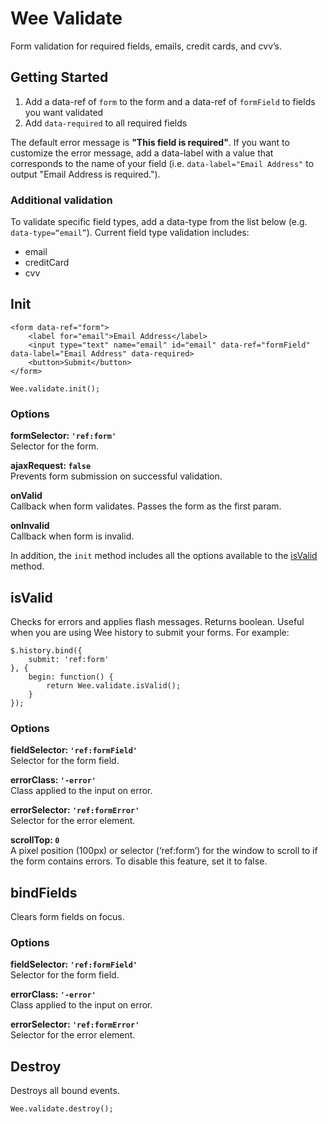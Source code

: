# Wee Validate

Form validation for required fields, emails, credit cards, and cvv’s.

## Getting Started

1. Add a data-ref of `form` to the form and a data-ref of `formField` to fields you want validated
2. Add `data-required` to all required fields

The default error message is **"This field is required"**. If you want to customize the error message, add a data-label with a value that corresponds to the name of your field (i.e. `data-label="Email Address"` to output "Email Address is required.").

### Additional validation

To validate specific field types, add a data-type from the list below (e.g. `data-type=“email”`). Current field type validation includes:

- email
- creditCard
- cvv

## Init

```
<form data-ref="form">
	<label for="email">Email Address</label>
	<input type="text" name="email" id="email" data-ref="formField" data-label="Email Address" data-required>
	<button>Submit</button>
</form>
```

```
Wee.validate.init();
```

### Options

**formSelector: `'ref:form'`**<br>
Selector for the form.

**ajaxRequest: `false`**<br>
Prevents form submission on successful validation.

**onValid**<br>
Callback when form validates. Passes the form as the first param.

**onInvalid**<br>
Callback when form is invalid.

In addition, the `init` method includes all the options available to the [isValid](#isValid) method.

## isValid

Checks for errors and applies flash messages. Returns boolean. Useful when you are using Wee history to submit your forms. For example:

```
$.history.bind({
	submit: 'ref:form'
}, {
	begin: function() {
		return Wee.validate.isValid();
	}
});
```

### Options

**fieldSelector: `'ref:formField'`**<br>
Selector for the form field.

**errorClass: `'-error'`**<br>
Class applied to the input on error.

**errorSelector: `'ref:formError'`**<br>
Selector for the error element.

**scrollTop: `0`**<br>
A pixel position (100px) or selector (‘ref:form’) for the window to scroll to if the form contains errors. To disable this feature, set it to false.

## bindFields

Clears form fields on focus.

### Options

**fieldSelector: `'ref:formField'`**<br>
Selector for the form field.

**errorClass: `'-error'`**<br>
Class applied to the input on error.

**errorSelector: `'ref:formError'`**<br>
Selector for the error element.

## Destroy

Destroys all bound events.

```
Wee.validate.destroy();
```